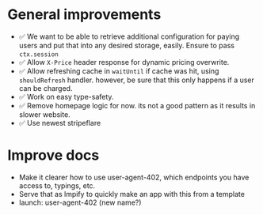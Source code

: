 # General improvements

- ✅ We want to be able to retrieve additional configuration for paying users and put that into any desired storage, easily. Ensure to pass `ctx.session`
- ✅ Allow `X-Price` header response for dynamic pricing overwrite.
- ✅ Allow refreshing cache in `waitUntil` if cache was hit, using `shouldRefresh` handler. however, be sure that this only happens if a user can be charged.
- ✅ Work on easy type-safety.
- ✅ Remove homepage logic for now. its not a good pattern as it results in slower website.
- ✅ Use newest stripeflare

# Improve docs

- Make it clearer how to use user-agent-402, which endpoints you have access to, typings, etc.
- Serve that as lmpify to quickly make an app with this from a template
- launch: user-agent-402 (new name?)
